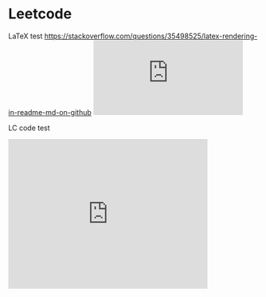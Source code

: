 # Leetcode

LaTeX test
https://stackoverflow.com/questions/35498525/latex-rendering-in-readme-md-on-github
![equation](http://latex.codecogs.com/gif.latex?O_t%3D%5Ctext%20%7B%20Onset%20event%20at%20time%20bin%20%7D%20t)

LC code test
<iframe src="https://leetcode.com/playground/rWuvY2hN/shared" frameBorder="0" width="400" height="300">
